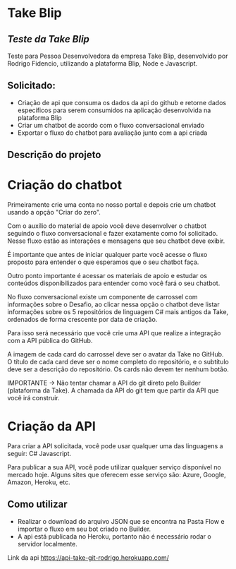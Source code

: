 # Take Blip
## _Teste da Take Blip_

Teste para Pessoa Desenvolvedora da empresa Take Blip, desenvolvido por Rodrigo Fidencio, utilizando a plataforma Blip, Node e Javascript.

## Solicitado:

- Criação de api que consuma os dados da api do github e retorne dados específicos para serem consumidos na aplicação desenvolvida na plataforma Blip
- Criar um chatbot de acordo com o fluxo conversacional enviado
- Exportar o fluxo do chatbot para avaliação junto com a api criada

## Descrição do projeto

# Criação do chatbot
Primeiramente crie uma conta no nosso portal e depois crie um chatbot usando a opção "Criar do zero".

Com o auxílio do material de apoio você deve desenvolver o chatbot seguindo o fluxo conversacional e fazer exatamente como foi solicitado. Nesse fluxo estão as interações e mensagens que seu chatbot deve exibir.

É importante que antes de iniciar qualquer parte você acesse o fluxo proposto para entender o que esperamos que o seu chatbot faça.

Outro ponto importante é acessar os materiais de apoio e estudar os conteúdos disponibilizados para entender como você fará o seu chatbot.

No fluxo conversacional existe um componente de carrossel com informações sobre o Desafio, ao clicar nessa opção o chatbot deve listar informações sobre os 5 repositórios de linguagem C# mais antigos da Take, ordenados de forma crescente por data de criação.

Para isso será necessário que você crie uma API que realize a integração com a API pública do GitHub.

A imagem de cada card do carrossel deve ser o avatar da Take no GitHub. O título de cada card deve ser o nome completo do repositório, e o subtítulo deve ser a descrição do repositório. Os cards não devem ter nenhum botão.

IMPORTANTE -> Não tentar chamar a API do git direto pelo Builder (plataforma da Take). A chamada da API do git tem que partir da API que você irá construir.

# Criação da API
Para criar a API solicitada, você pode usar qualquer uma das linguagens a seguir:
C#
Javascript.

Para publicar a sua API, você pode utilizar qualquer serviço disponível no mercado hoje. Alguns sites
que oferecem esse serviço são: Azure, Google, Amazon, Heroku, etc.

## Como utilizar

- Realizar o download do arquivo JSON que se encontra na Pasta Flow e importar o fluxo em seu bot criado no Builder.
- A api está publicada no Heroku, portanto não é necessário rodar o servidor localmente.

Link da api https://api-take-git-rodrigo.herokuapp.com/
